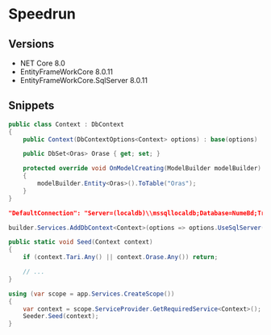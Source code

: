 # Speedrun


## Versions
- NET Core 8.0
- EntityFrameWorkCore 8.0.11
- EntityFrameWorkCore.SqlServer 8.0.11 


## Snippets
```csharp
public class Context : DbContext
{
    public Context(DbContextOptions<Context> options) : base(options)  { }

    public DbSet<Oras> Orase { get; set; }

    protected override void OnModelCreating(ModelBuilder modelBuilder)
    {
        modelBuilder.Entity<Oras>().ToTable("Oras");
    }
}
```

```json
"DefaultConnection": "Server=(localdb)\\mssqllocaldb;Database=NumeBd;Trusted_Connection=True;MultipleActiveResultSets=true"
```

```csharp
builder.Services.AddDbContext<Context>(options => options.UseSqlServer(builder.Configuration.GetConnectionString("DefaultConnection")));
```

```csharp
public static void Seed(Context context)
{
    if (context.Tari.Any() || context.Orase.Any()) return;

    // ...
}
```

```csharp
using (var scope = app.Services.CreateScope())
{
    var context = scope.ServiceProvider.GetRequiredService<Context>();
    Seeder.Seed(context);
}
```
